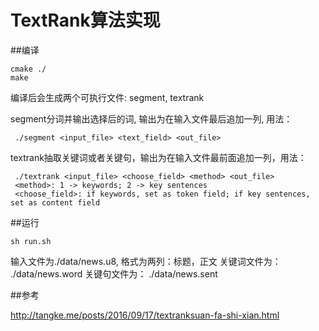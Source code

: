 # TextRank算法实现

##编译
```
cmake ./
make
```
编译后会生成两个可执行文件: segment, textrank

segment分词并输出选择后的词, 输出为在输入文件最后追加一列, 用法：
```
 ./segment <input_file> <text_field> <out_file>
```

textrank抽取关键词或者关键句，输出为在输入文件最前面追加一列，用法：
```
 ./textrank <input_file> <choose_field> <method> <out_file>
 <method>: 1 -> keywords; 2 -> key sentences
 <choose_field>: if keywords, set as token field; if key sentences, set as content field
```

##运行
```
sh run.sh
```
输入文件为./data/news.u8, 格式为两列：标题，正文
关键词文件为： ./data/news.word
关键句文件为： ./data/news.sent

##参考

http://tangke.me/posts/2016/09/17/textranksuan-fa-shi-xian.html
